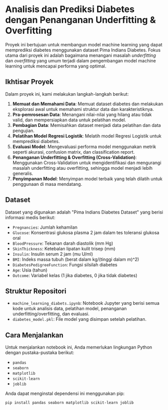 # Analisis dan Prediksi Diabetes dengan Penanganan Underfitting & Overfitting

Proyek ini bertujuan untuk membangun model machine learning yang dapat memprediksi diabetes menggunakan dataset Pima Indians Diabetes. Fokus utama dari proyek ini adalah bagaimana menangani masalah *underfitting* dan *overfitting* yang umum terjadi dalam pengembangan model machine learning untuk mencapai performa yang optimal.

## Ikhtisar Proyek

Dalam proyek ini, kami melakukan langkah-langkah berikut:

1.  **Memuat dan Memahami Data**: Memuat dataset diabetes dan melakukan eksplorasi awal untuk memahami struktur data dan karakteristiknya.
2.  **Pra-pemrosesan Data**: Menangani nilai-nilai yang hilang atau tidak valid, dan mempersiapkan data untuk pelatihan model.
3.  **Pembagian Data**: Memisahkan dataset menjadi data pelatihan dan data pengujian.
4.  **Pelatihan Model Regresi Logistik**: Melatih model Regresi Logistik untuk memprediksi diabetes.
5.  **Evaluasi Model**: Mengevaluasi performa model menggunakan metrik seperti akurasi, confusion matrix, dan classification report.
6.  **Penanganan Underfitting & Overfitting (Cross-Validation)**: Menggunakan Cross-Validation untuk mengidentifikasi dan mengurangi masalah underfitting atau overfitting, sehingga model menjadi lebih generalis.
7.  **Penyimpanan Model**: Menyimpan model terbaik yang telah dilatih untuk penggunaan di masa mendatang.

## Dataset

Dataset yang digunakan adalah "Pima Indians Diabetes Dataset" yang berisi informasi medis berikut:

* `Pregnancies`: Jumlah kehamilan
* `Glucose`: Konsentrasi glukosa plasma 2 jam dalam tes toleransi glukosa oral
* `BloodPressure`: Tekanan darah diastolik (mm Hg)
* `SkinThickness`: Ketebalan lipatan kulit trisep (mm)
* `Insulin`: Insulin serum 2 jam (mu U/ml)
* `BMI`: Indeks massa tubuh (berat dalam kg/(tinggi dalam m)^2)
* `DiabetesPedigreeFunction`: Fungsi silsilah diabetes
* `Age`: Usia (tahun)
* `Outcome`: Variabel kelas (1 jika diabetes, 0 jika tidak diabetes)

## Struktur Repositori

* `machine_learning_diabets.ipynb`: Notebook Jupyter yang berisi semua kode untuk analisis data, pelatihan model, penanganan underfitting/overfitting, dan evaluasi.
* `diabetes_model.pkl`: File model yang disimpan setelah pelatihan.

## Cara Menjalankan

Untuk menjalankan notebook ini, Anda memerlukan lingkungan Python dengan pustaka-pustaka berikut:

* `pandas`
* `seaborn`
* `matplotlib`
* `scikit-learn`
* `joblib`

Anda dapat menginstal dependensi ini menggunakan pip:

```bash
pip install pandas seaborn matplotlib scikit-learn joblib
